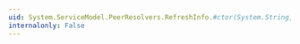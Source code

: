```yaml
---
uid: System.ServiceModel.PeerResolvers.RefreshInfo.#ctor(System.String,System.Guid)
internalonly: False
---
```

